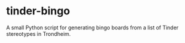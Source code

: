 # tinder-bingo
A small Python script for generating bingo boards from a list of Tinder stereotypes in Trondheim.
